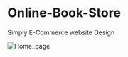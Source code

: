 # Online-Book-Store
Simply E-Commerce website Design

![Home_page](https://user-images.githubusercontent.com/77507922/134533063-66d36e4a-f070-472c-9eed-85e3422b184a.PNG)

